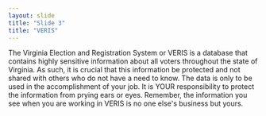```yaml
---
layout: slide
title: "Slide 3"
title: "VERIS"
---
```


The Virginia Election and Registration System or VERIS is a database that contains highly sensitive information about all voters throughout the state of Virginia. As such, it is crucial that this information be protected and not shared with others who do not have a need to know. The data is only to be used in the accomplishment of your job. It is YOUR responsibility to protect the information from prying ears or eyes. Remember, the information you see when you are working in VERIS is no one else's business but yours.